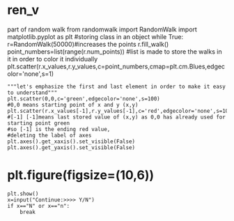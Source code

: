 # ren_v
part of random walk
from randomwalk import RandomWalk
import matplotlib.pyplot as plt
#storing class in an object
while True:
    r=RandomWalk(50000)#increases the points
    r.fill_walk()
    point_numbers=list(range(r.num_points))
    #list is made to store the walks in it in order to color it individually
    plt.scatter(r.x_values,r.y_values,c=point_numbers,cmap=plt.cm.Blues,edgecolor='none',s=1)

    """let's emphasize the first and last element in order to make it easy to understand"""
    plt.scatter(0,0,c='green',edgecolor='none',s=100)
    #0,0 means starting point of x and y (x,y)
    plt.scatter(r.x_values[-1],r.y_values[-1],c='red',edgecolor='none',s=100)
    #[-1] [-1]means last stored value of (x,y) as 0,0 has already used for starting point green
    #so [-1] is the ending red value,
    #deleting the label of axes
    plt.axes().get_xaxis().set_visible(False)
    plt.axes().get_yaxis().set_visible(False)
   # plt.figure(figsize=(10,6))
    plt.show()
    x=input("Continue:>>>> Y/N")
    if x=="N" or x=="n":
        break

